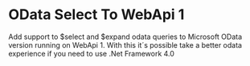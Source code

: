 # OData Select To WebApi 1 #
Add support to $select and $expand odata queries to Microsoft OData version running on WebApi 1.
With this it´s possible take a better odata experience if you need to use .Net Framework 4.0
